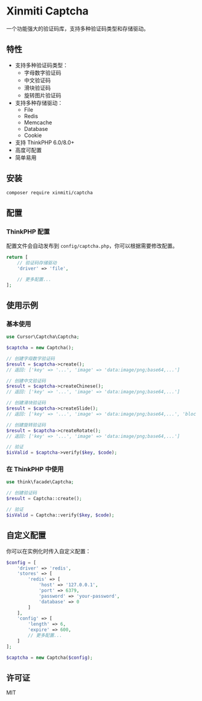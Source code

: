 <!-- @format -->

# Xinmiti Captcha

一个功能强大的验证码库，支持多种验证码类型和存储驱动。

## 特性

-   支持多种验证码类型：
    -   字母数字验证码
    -   中文验证码
    -   滑块验证码
    -   旋转图片验证码
-   支持多种存储驱动：
    -   File
    -   Redis
    -   Memcache
    -   Database
    -   Cookie
-   支持 ThinkPHP 6.0/8.0+
-   高度可配置
-   简单易用

## 安装

```bash
composer require xinmiti/captcha
```

## 配置

### ThinkPHP 配置

配置文件会自动发布到 `config/captcha.php`，你可以根据需要修改配置。

```php
return [
    // 验证码存储驱动
    'driver' => 'file',

    // 更多配置...
];
```

## 使用示例

### 基本使用

```php
use Cursor\Captcha\Captcha;

$captcha = new Captcha();

// 创建字母数字验证码
$result = $captcha->create();
// 返回: ['key' => '...', 'image' => 'data:image/png;base64,...']

// 创建中文验证码
$result = $captcha->createChinese();
// 返回: ['key' => '...', 'image' => 'data:image/png;base64,...']

// 创建滑块验证码
$result = $captcha->createSlide();
// 返回: ['key' => '...', 'image' => 'data:image/png;base64,...', 'block' => 'data:image/png;base64,...']

// 创建旋转验证码
$result = $captcha->createRotate();
// 返回: ['key' => '...', 'image' => 'data:image/png;base64,...']

// 验证
$isValid = $captcha->verify($key, $code);
```

### 在 ThinkPHP 中使用

```php
use think\facade\Captcha;

// 创建验证码
$result = Captcha::create();

// 验证
$isValid = Captcha::verify($key, $code);
```

## 自定义配置

你可以在实例化时传入自定义配置：

```php
$config = [
    'driver' => 'redis',
    'stores' => [
        'redis' => [
            'host' => '127.0.0.1',
            'port' => 6379,
            'password' => 'your-password',
            'database' => 0
        ]
    ],
    'config' => [
        'length' => 6,
        'expire' => 600,
        // 更多配置...
    ]
];

$captcha = new Captcha($config);
```

## 许可证

MIT
